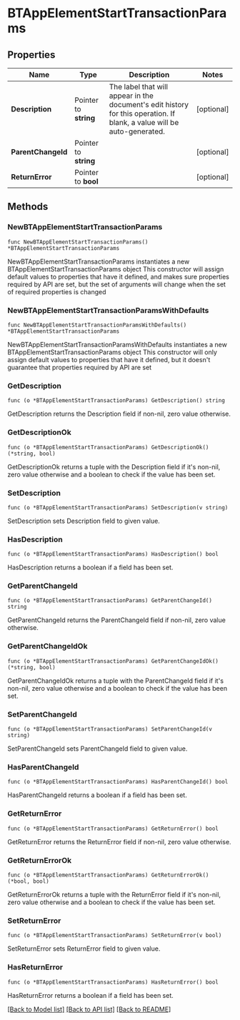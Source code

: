 # BTAppElementStartTransactionParams

## Properties

Name | Type | Description | Notes
------------ | ------------- | ------------- | -------------
**Description** | Pointer to **string** | The label that will appear in the document&#39;s edit history for this operation. If blank, a value will be auto-generated. | [optional] 
**ParentChangeId** | Pointer to **string** |  | [optional] 
**ReturnError** | Pointer to **bool** |  | [optional] 

## Methods

### NewBTAppElementStartTransactionParams

`func NewBTAppElementStartTransactionParams() *BTAppElementStartTransactionParams`

NewBTAppElementStartTransactionParams instantiates a new BTAppElementStartTransactionParams object
This constructor will assign default values to properties that have it defined,
and makes sure properties required by API are set, but the set of arguments
will change when the set of required properties is changed

### NewBTAppElementStartTransactionParamsWithDefaults

`func NewBTAppElementStartTransactionParamsWithDefaults() *BTAppElementStartTransactionParams`

NewBTAppElementStartTransactionParamsWithDefaults instantiates a new BTAppElementStartTransactionParams object
This constructor will only assign default values to properties that have it defined,
but it doesn't guarantee that properties required by API are set

### GetDescription

`func (o *BTAppElementStartTransactionParams) GetDescription() string`

GetDescription returns the Description field if non-nil, zero value otherwise.

### GetDescriptionOk

`func (o *BTAppElementStartTransactionParams) GetDescriptionOk() (*string, bool)`

GetDescriptionOk returns a tuple with the Description field if it's non-nil, zero value otherwise
and a boolean to check if the value has been set.

### SetDescription

`func (o *BTAppElementStartTransactionParams) SetDescription(v string)`

SetDescription sets Description field to given value.

### HasDescription

`func (o *BTAppElementStartTransactionParams) HasDescription() bool`

HasDescription returns a boolean if a field has been set.

### GetParentChangeId

`func (o *BTAppElementStartTransactionParams) GetParentChangeId() string`

GetParentChangeId returns the ParentChangeId field if non-nil, zero value otherwise.

### GetParentChangeIdOk

`func (o *BTAppElementStartTransactionParams) GetParentChangeIdOk() (*string, bool)`

GetParentChangeIdOk returns a tuple with the ParentChangeId field if it's non-nil, zero value otherwise
and a boolean to check if the value has been set.

### SetParentChangeId

`func (o *BTAppElementStartTransactionParams) SetParentChangeId(v string)`

SetParentChangeId sets ParentChangeId field to given value.

### HasParentChangeId

`func (o *BTAppElementStartTransactionParams) HasParentChangeId() bool`

HasParentChangeId returns a boolean if a field has been set.

### GetReturnError

`func (o *BTAppElementStartTransactionParams) GetReturnError() bool`

GetReturnError returns the ReturnError field if non-nil, zero value otherwise.

### GetReturnErrorOk

`func (o *BTAppElementStartTransactionParams) GetReturnErrorOk() (*bool, bool)`

GetReturnErrorOk returns a tuple with the ReturnError field if it's non-nil, zero value otherwise
and a boolean to check if the value has been set.

### SetReturnError

`func (o *BTAppElementStartTransactionParams) SetReturnError(v bool)`

SetReturnError sets ReturnError field to given value.

### HasReturnError

`func (o *BTAppElementStartTransactionParams) HasReturnError() bool`

HasReturnError returns a boolean if a field has been set.


[[Back to Model list]](../README.md#documentation-for-models) [[Back to API list]](../README.md#documentation-for-api-endpoints) [[Back to README]](../README.md)


